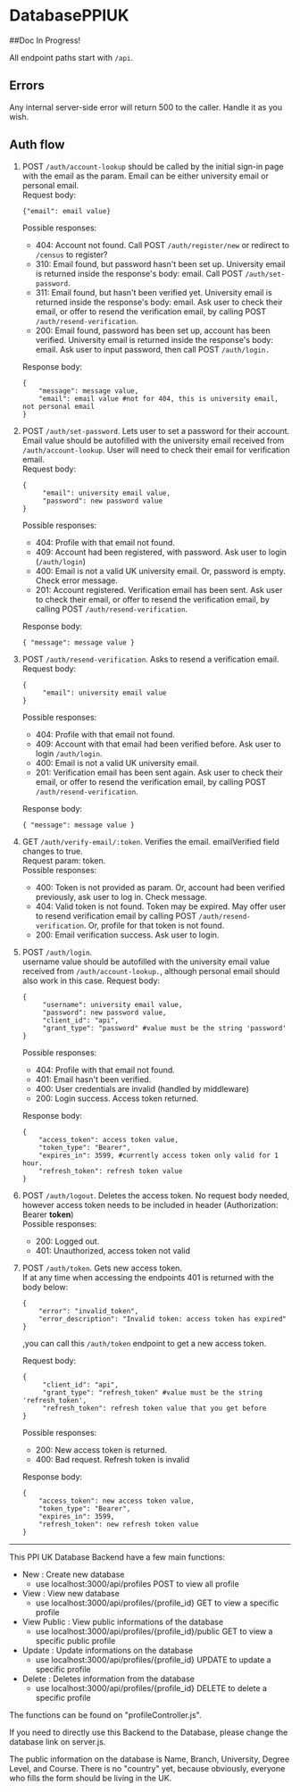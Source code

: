 # DatabasePPIUK

##Doc In Progress!

All endpoint paths start with `/api`.

## Errors
Any internal server-side error will return 500 to the caller.
Handle it as you wish.

## Auth flow
1. POST `/auth/account-lookup` should be called by the initial sign-in page with the email as the param.
Email can be either university email or personal email.  
Request body: 
    ```
    {"email": email value} 
    ```  
   Possible responses:
    - 404: Account not found. Call POST `/auth/register/new` or redirect to `/census`
     to register?
    - 310: Email found, but password hasn't been set up.
    University email is returned inside the response's body: email.
    Call POST `/auth/set-password`.
    - 311: Email found, but hasn't been verified yet. 
    University email is returned inside the response's body: email.
    Ask user to check their email, or offer to resend the verification email, 
    by calling POST `/auth/resend-verification`.
    - 200: Email found, password has been set up, account has been verified.
    University email is returned inside the response's body: email.
    Ask user to input password, then call POST `/auth/login.`  

    Response body: 
    ```
    {
        "message": message value, 
        "email": email value #not for 404, this is university email, not personal email
    }
   ```
   
2. POST `/auth/set-password`. Lets user to set a password for their account.
Email value should be autofilled with the university email received from `/auth/account-lookup`.
User will need to check their email for verification email.  
Request body:
   ```
   {
        "email": university email value,
        "password": new password value
   }
   ```
   Possible responses:
   - 404: Profile with that email not found.
   - 409: Account had been registered, with password. Ask user to login (`/auth/login`)
   - 400: Email is not a valid UK university email. Or, password is empty. Check error message.
   - 201: Account registered. Verification email has been sent. Ask user to check their email, 
   or offer to resend the verification email, by calling POST `/auth/resend-verification`.

    Response body: 
    ```
    { "message": message value }
   ```

3. POST `/auth/resend-verification`. Asks to resend a verification email.  
Request body:
   ```
   {
        "email": university email value
   }
   ```
   Possible responses:  
   - 404: Profile with that email not found.
   - 409: Account with that email had been verified before. Ask user to login `/auth/login`.
   - 400: Email is not a valid UK university email.
   - 201: Verification email has been sent again. Ask user to check their email, 
   or offer to resend the verification email, by calling POST `/auth/resend-verification`.  
   
   Response body: 
   ```
   { "message": message value }
    ```

4. GET `/auth/verify-email/:token`. Verifies the email. 
emailVerified field changes to true.  
Request param: token.  
Possible responses:
    - 400: Token is not provided as param. Or, account had been verified previously, ask user to log in. Check message.
    - 404: Valid token is not found. Token may be expired. May offer user to resend verification email by calling POST `/auth/resend-verification`.
    Or, profile for that token is not found.
    - 200: Email verification success. Ask user to login.

5. POST `/auth/login`.  
username value should be autofilled with the university email value received from `/auth/account-lookup.`,
although personal email should also work in this case.
Request body:
   ```
   {
        "username": university email value,
        "password": new password value,
        "client_id": "api",
        "grant_type": "password" #value must be the string 'password'
   }
   ```
   Possible responses:
   - 404: Profile with that email not found.
   - 401: Email hasn't been verified.
   - 400: User credentials are invalid (handled by middleware)
   - 200: Login success. Access token returned.
   
   Response body: 
   ```
   {
       "access_token": access token value, 
       "token_type": "Bearer",
       "expires_in": 3599, #currently access token only valid for 1 hour.
       "refresh_token": refresh token value 
   }
    ```
   
6. POST `/auth/logout`. Deletes the access token.
No request body needed, however access token needs to be included in header 
(Authorization: Bearer **token**)  
Possible responses:
    - 200: Logged out.
    - 401: Unauthorized, access token not valid

7. POST `/auth/token`. Gets new access token.  
If at any time when accessing the endpoints 401 is returned with the body below:
    ```
    {
        "error": "invalid_token",
        "error_description": "Invalid token: access token has expired"
    }
    ```
   ,you can call this `/auth/token` endpoint to get a new access token.
   
   Request body:
   ```
   {
        "client_id": "api",
        "grant_type": "refresh_token" #value must be the string 'refresh_token',
        "refresh_token": refresh token value that you get before
   }
   ```
   
   Possible responses:
   - 200: New access token is returned.
   - 400: Bad request. Refresh token is invalid
   
   Response body:
   ```
   {
       "access_token": new access token value,
       "token_type": "Bearer",
       "expires_in": 3599,
       "refresh_token": new refresh token value
   }
   ```
-------------------------------
This PPI UK Database Backend have a few main functions:

- New : Create new database
  - use localhost:3000/api/profiles POST to view all profile
- View : View new database
  - use localhost:3000/api/profiles/{profile_id} GET to view a specific profile
- View Public : View public informations of the database
  - use localhost:3000/api/profiles/{profile_id}/public GET to view a specific public profile
- Update : Update informations on the database
  - use localhost:3000/api/profiles/{profile_id} UPDATE to update a specific profile
- Delete : Deletes information from the database
  - use localhost:3000/api/profiles/{profile_id} DELETE to delete a specific profile

The functions can be found on "profileController.js".

If you need to directly use this Backend to the Database, please change the database link on server.js.

The public information on the database is Name, Branch, University, Degree Level, and Course. There is no "country" yet, because obviously, everyone who fills the form should be living in the UK.
